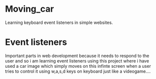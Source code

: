 # Moving_car
Learning keyboard event listeners in simple websites.

# Event listeners
Important parts in web development because it needs to respond to the user and so i am learning event listeners using this project where i have used a car image which simply moves on this infinte screen when a user tries to control it using w,a,s,d keys on keyboard just like a videogame....

